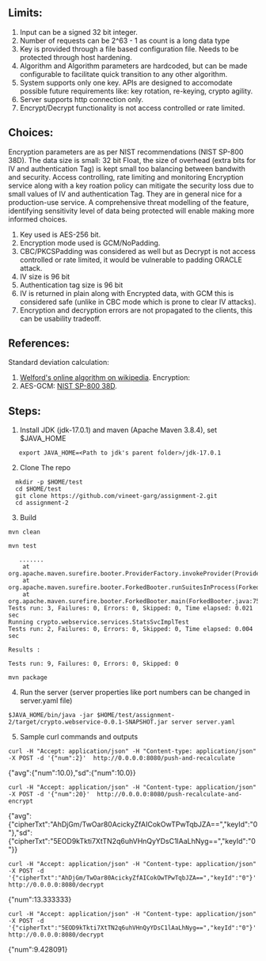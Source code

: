 ## Limits:
1. Input can be a signed 32 bit integer. 
3. Number of requests can be 2^63 - 1 as count is a long data type
4. Key is provided through a file based configuration file. Needs to be protected through host hardening.
6. Algorithm and Algorithm parameters are hardcoded, but can be made configurable to facilitate quick transition to any other algorithm.
5. System supports only one key. APIs are designed to accomodate possible future requirements like: key rotation, re-keying, crypto agility.
6. Server supports http connection only.
7. Encrypt/Decrypt functionality is not access controlled or rate limited.

## Choices:
Encryption parameters are as per NIST recommendations (NIST SP-800 38D).
The data size is small: 32 bit Float, the size of overhead (extra bits for IV and authentication Tag) is kept small too balancing between bandwith and security. 
Access controlling, rate limiting and monitoring Encryption service along with a key roation policy can mitigate the security loss due to small values of IV and authentication Tag. They are in general nice for a production-use service. A comprehensive threat modelling of the feature, identifying sensitivity level of data being protected will enable making more informed choices.  
1. Key used is AES-256 bit.
2. Encryption mode used is GCM/NoPadding.
3. CBC/PKCSPadding was considered as well but as Decrypt is not access controlled or rate limited, it would be vulnerable to padding ORACLE attack.
3. IV size is 96 bit
4. Authentication tag size is 96 bit
5. IV is returned in plain along with Encrypted data, with GCM this is considered safe (unlike in CBC mode which is prone to clear IV attacks).
6. Encryption and decryption errors are not propagated to the clients, this can be usability tradeoff.

## References:
Standard deviation calculation:
1. [Welford's online algorithm on wikipedia](https://en.wikipedia.org/wiki/Algorithms_for_calculating_variance).
Encryption:
2. AES-GCM: [NIST SP-800 38D](https://nvlpubs.nist.gov/nistpubs/Legacy/SP/nistspecialpublication800-38d.pdf).



## Steps:
1. Install JDK (jdk-17.0.1) and maven (Apache Maven 3.8.4), set $JAVA_HOME
```
   export JAVA_HOME=<Path to jdk's parent folder>/jdk-17.0.1
```
2. Clone The repo
```
  mkdir -p $HOME/test
  cd $HOME/test
  git clone https://github.com/vineet-garg/assignment-2.git
  cd assignment-2
```
3. Build
```
mvn clean
```
```
mvn test
```
```
   .......
	at org.apache.maven.surefire.booter.ProviderFactory.invokeProvider(ProviderFactory.java:85)
	at org.apache.maven.surefire.booter.ForkedBooter.runSuitesInProcess(ForkedBooter.java:115)
	at org.apache.maven.surefire.booter.ForkedBooter.main(ForkedBooter.java:75)
Tests run: 3, Failures: 0, Errors: 0, Skipped: 0, Time elapsed: 0.021 sec
Running crypto.webservice.services.StatsSvcImplTest
Tests run: 2, Failures: 0, Errors: 0, Skipped: 0, Time elapsed: 0.004 sec

Results :

Tests run: 9, Failures: 0, Errors: 0, Skipped: 0
```
```
mvn package
```
4. Run the server (server properties like port numbers can be changed in server.yaml file)
```
$JAVA_HOME/bin/java -jar $HOME/test/assignment-2/target/crypto.webservice-0.0.1-SNAPSHOT.jar server server.yaml
```
5. Sample curl commands and outputs
```
curl -H "Accept: application/json" -H "Content-type: application/json" -X POST -d '{"num":2}'  http://0.0.0.0:8080/push-and-recalculate
```
{"avg":{"num":10.0},"sd":{"num":10.0}}

```
curl -H "Accept: application/json" -H "Content-type: application/json" -X POST -d '{"num":20}'  http://0.0.0.0:8080/push-recalculate-and-encrypt
```
{"avg":{"cipherTxt":"AhDjGm/TwOar80AcickyZfAICokOwTPwTqbJZA==","keyId":"0"},"sd":{"cipherTxt":"5EOD9kTkti7XtTN2q6uhVHnQyYDsC1lAaLhNyg==","keyId":"0"}}

```
curl -H "Accept: application/json" -H "Content-type: application/json" -X POST -d '{"cipherTxt":"AhDjGm/TwOar80AcickyZfAICokOwTPwTqbJZA==","keyId":"0"}'  http://0.0.0.0:8080/decrypt
```
{"num":13.333333}

```
curl -H "Accept: application/json" -H "Content-type: application/json" -X POST -d '{"cipherTxt":"5EOD9kTkti7XtTN2q6uhVHnQyYDsC1lAaLhNyg==","keyId":"0"}'  http://0.0.0.0:8080/decrypt
```
{"num":9.428091}
